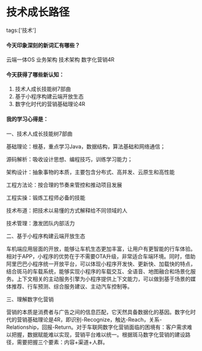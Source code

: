 # 技术成长路径

tags:['技术']

#### 今天印象深刻的新词汇有哪些？

云端一体OS	业务架构	技术架构	数字化营销4R

#### 今天获得了哪些新认知：

1. 技术人成长技能树7部曲
2. 基于小程序构建云端开放生态
3. 数字化时代的营销基础理论4R

#### 我的学习心得是：

一、技术人成长技能树7部曲

基础理论：根基，重点学习Java，数据结构，算法基础和网络通信；

源码解析：吸收设计思想、编程技巧，训练学习能力；

架构设计：抽象事物的本质，主要包含分布式、高并发、云原生和高性能

工程方法论：按合理的节奏来管控和推动项目发展

工程实操：锻炼工程师必备的技能

技术布道：把技术以易懂的方式解释给不同领域的人

技术管理：激发团队内部活力

二、基于小程序构建云端开放生态

车机端应用层面的开放，能够让车机生态更加丰富，让用户有更智能的行车体验。相对于APP，小程序的优势在于不需要OTA升级，非常适合车端环境。同时，借助阿里巴巴小程序统一开放平台，可以体现小程序开发快、更新快、加载快的特点，结合斑马的车载系统，能够实现小程序的车载交互、全语音、地图融合和场景化服务。上下文相关的主动服务引擎为小程序提供上下文能力，可以做到基于场景的媒体推荐、行车预测、综合服务建议、主动汽车控制等。

三、理解数字化营销

营销的本质是消费者与广告之间的信息匹配，它天然具备数据化的基因。数字化时代的营销基础理论是4R，即识别-Recognize，触达-Reach，关系-Relationship，回报-Return。对于车联网数字化营销面临的困境有：客户需求难以把握，数据赋能难以实现，营销平台难以统一。根据斑马数字化营销的建设路径，需要把握三个要素：内容+渠道+人群。